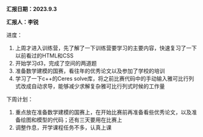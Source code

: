 **汇报日期：2023.9.3**

**汇报人：李锐**



进度：

1. 上周才进入训练营，先了解了一下训练营要学习的主要内容，快速复习了一下以前看过的HTML和CSS
2. 开始学习d3，完成了空间的两道题
3. 准备数学建模的国赛，看往年的优秀论文以及参加了学校的培训
4. 学习了一下c++的Ceres solve库，将之前比赛代码中的手动输入雅可比行列式改成自动求导，能够减少求解复杂雅可比行列式时候的工作量



下周计划：

1. 重点放在准备数学建模的国赛上，在开始比赛前再准备看些优秀论文，以及准备绘图和模型的代码；还有三天要用在比赛上
2. 调整作息，开学课程任务不多，认真上课
